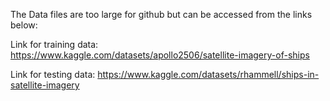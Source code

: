 The Data files are too large for github but can be accessed from the links below:

Link for training data:
https://www.kaggle.com/datasets/apollo2506/satellite-imagery-of-ships

Link for testing data:
https://www.kaggle.com/datasets/rhammell/ships-in-satellite-imagery




